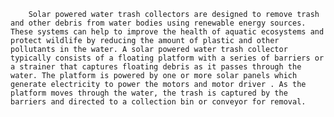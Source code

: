         Solar powered water trash collectors are designed to remove trash and other debris from water bodies using renewable energy sources. These systems can help to improve the health of aquatic ecosystems and protect wildlife by reducing the amount of plastic and other pollutants in the water. A solar powered water trash collector typically consists of a floating platform with a series of barriers or a strainer that captures floating debris as it passes through the water. The platform is powered by one or more solar panels which generate electricity to power the motors and motor driver . As the platform moves through the water, the trash is captured by the barriers and directed to a collection bin or conveyor for removal. 

